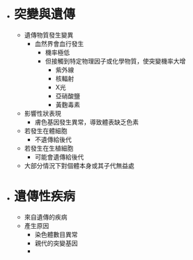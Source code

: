 - # 突變與遺傳
	- 遺傳物質發生變異
		- 血然界會血行發生
			- 機率極低
			- 但接觸到特定物理因子或化學物質，使突變機率大增
				- 紫外線
				- 核輻射
				- X光
				- 亞硝酸鹽
				- 黃麴毒素
	- 影響性狀表現
		- 膚色基因發生異常，導致體表缺乏色素
	- 若發生在體細胞
		- 不遺傳給後代
	- 若發生在生植細胞
		- 可能會遺傳給後代
	- 大部分情況下對個體本身或其子代無益處
- # 遺傳性疾病
	- 來自遺傳的疾病
	- 產生原因
		- 染色體數目異常
		- 親代的突變基因
		-